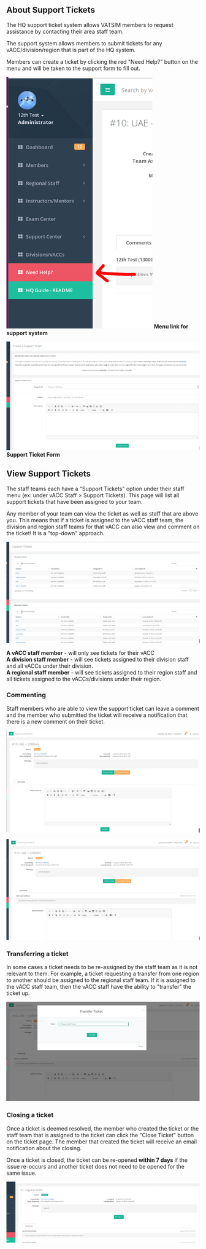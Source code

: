 ## About Support Tickets
The HQ support ticket system allows VATSIM members to request assistance by contacting their area staff team.

The support system allows members to submit tickets for any vACC/division/region that is part of the HQ system. 

Members can create a ticket by clicking the red "Need Help?" button on the menu and will be taken to the support form to fill out.

![](/assets/suptickets5.PNG)
**Menu link for support system**

![](/assets/suptickets6.PNG)
**Support Ticket Form**


## View Support Tickets
The staff teams each have a "Support Tickets" option under their staff menu (ex: under vACC Staff > Support Tickets). This page will list all support tickets that have been assigned to your team. 

Any member of your team can view the ticket as well as staff that are above you. This means that if a ticket is assigned to the vACC staff team, the division and region staff teams for that vACC can also view and comment on the ticket! It is a "top-down" approach.

![](/assets/suptickets1.PNG)

**A vACC staff member** - will only see tickets for their vACC<br/>
**A division staff member** - will see tickets assigned to their division staff and all vACCs under their division.<br/>
**A regional staff member** - will see tickets assigned to their region staff and all tickets assigned to the vACCs/divisions under their region.

### Commenting
Staff members who are able to view the support ticket can leave a comment and the member who submitted the ticket will receive a notification that there is a new comment on their ticket.

![](/assets/suptickets2.PNG)

![](/assets/suptickets3.PNG)

### Transferring a ticket
In some cases a ticket needs to be re-assigned by the staff team as it is not relevant to them. For example, a ticket requesting a transfer from one region to another should be assigned to the regional staff team. If it is assigned to the vACC staff team, then the vACC staff have the ability to "transfer" the ticket up.

![](/assets/suptickets4.PNG)

### Closing a ticket
Once a ticket is deemed resolved, the member who created the ticket or the staff team that is assigned to the ticket can click the "Close Ticket" button on the ticket page. The member that created the ticket will receive an email notification about the closing.

Once a ticket is closed, the ticket can be re-opened **within 7 days** if the issue re-occurs and another ticket does not need to be opened for the same issue.

![](/assets/suptickets7.PNG)